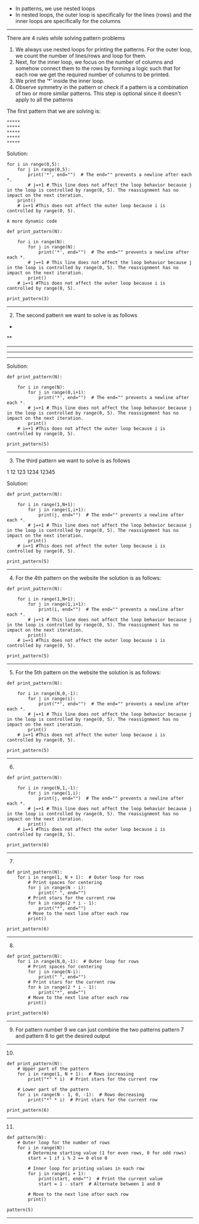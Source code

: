 - In patterns, we use nested loops
- In nested loops, the outer loop is specifically for the lines (rows) and the inner loops are specifically for the columns
---

There are 4 rules while solving pattern problems
1. We always use nested loops for printing the patterns. For the outer loop, we count the number of lines/rows and loop for them.
2. Next, for the inner loop, we focus on the number of columns and somehow connect them to the rows by forming a logic such that for each row we get the required number of columns to be printed.
3. We print the ‘*’ inside the inner loop.
4. Observe symmetry in the pattern or check if a pattern is a combination of two or more similar patterns. This step is optional since it doesn't apply to all the patterns

The first pattern that we are solving is:

```
*****
*****
*****
*****
*****
```
Solution:

```
for i in range(0,5):
    for j in range(0,5):
        print('*', end="")  # The end="" prevents a newline after each *.
        # j=+1 # This line does not affect the loop behavior because j in the loop is controlled by range(0, 5). The reassignment has no impact on the next iteration.
    print()
    # i=+1 #This does not affect the outer loop because i is controlled by range(0, 5).
```

```
A more dynamic code

def print_pattern(N):
    
    for i in range(N):
        for j in range(N):
            print('*', end="")  # The end="" prevents a newline after each *.
        # j=+1 # This line does not affect the loop behavior because j in the loop is controlled by range(0, 5). The reassignment has no impact on the next iteration.
        print()
    # i=+1 #This does not affect the outer loop because i is controlled by range(0, 5).

print_pattern(3)

```

---

2. The second pattern we want to solve is as follows

*
**
***
****
*****

Solution:

```
def print_pattern(N):
    
    for i in range(N):
        for j in range(0,i+1):
            print('*', end="")  # The end="" prevents a newline after each *.
        # j=+1 # This line does not affect the loop behavior because j in the loop is controlled by range(0, 5). The reassignment has no impact on the next iteration.
        print()
    # i=+1 #This does not affect the outer loop because i is controlled by range(0, 5).

print_pattern(5)
```

---
3. The third pattern we want to solve is as follows

1
12
123
1234
12345

Solution:
```
def print_pattern(N):
    
    for i in range(1,N+1):
        for j in range(1,i+1):
            print(j, end="")  # The end="" prevents a newline after each *.
        # j=+1 # This line does not affect the loop behavior because j in the loop is controlled by range(0, 5). The reassignment has no impact on the next iteration.
        print()
    # i=+1 #This does not affect the outer loop because i is controlled by range(0, 5).

print_pattern(5)
```

---
4. For the 4th pattern on the website the solution is as follows:

```
def print_pattern(N):
    
    for i in range(1,N+1):
        for j in range(1,i+1):
            print(i, end="")  # The end="" prevents a newline after each *.
        # j=+1 # This line does not affect the loop behavior because j in the loop is controlled by range(0, 5). The reassignment has no impact on the next iteration.
        print()
    # i=+1 #This does not affect the outer loop because i is controlled by range(0, 5).

print_pattern(5)
```

---
5. For the 5th pattern on the website the solution is as follows:

```
def print_pattern(N):
    
    for i in range(N,0,-1):
        for j in range(i):
            print("*", end="")  # The end="" prevents a newline after each *.
        # j=+1 # This line does not affect the loop behavior because j in the loop is controlled by range(0, 5). The reassignment has no impact on the next iteration.
        print()
    # i=+1 #This does not affect the outer loop because i is controlled by range(0, 5).

print_pattern(5)
```

---
6.
```
def print_pattern(N):
    
    for i in range(N,1,-1):
        for j in range(1,i):
            print(j, end="")  # The end="" prevents a newline after each *.
        # j=+1 # This line does not affect the loop behavior because j in the loop is controlled by range(0, 5). The reassignment has no impact on the next iteration.
        print()
    # i=+1 #This does not affect the outer loop because i is controlled by range(0, 5).

print_pattern(6)
```

---
7. 
```
def print_pattern(N):
    for i in range(1, N + 1):  # Outer loop for rows
        # Print spaces for centering
        for j in range(N - i):
            print(" ", end="")  
        # Print stars for the current row
        for k in range(2 * i - 1):
            print("*", end="")
        # Move to the next line after each row
        print()

print_pattern(6)
```

---
8.
```
def print_pattern(N):
    for i in range(N,0,-1):  # Outer loop for rows
        # Print spaces for centering
        for j in range(N-i):
            print(" ", end="")
        # Print stars for the current row
        for k in range(2 * i - 1):
            print("*", end="")
        # Move to the next line after each row
        print()

print_pattern(6)
```

---
9. For pattern number 9 we can just combine the two patterns pattern 7 and pattern 8 to get the desired output

---
10. 
```
def print_pattern(N):
    # Upper part of the pattern
    for i in range(1, N + 1):  # Rows increasing
        print("*" * i)  # Print stars for the current row
    
    # Lower part of the pattern
    for i in range(N - 1, 0, -1):  # Rows decreasing
        print("*" * i)  # Print stars for the current row

print_pattern(6)
```
---
11.

```
def pattern(N):
    # Outer loop for the number of rows
    for i in range(N):
        # Determine starting value (1 for even rows, 0 for odd rows)
        start = 1 if i % 2 == 0 else 0
        
        # Inner loop for printing values in each row
        for j in range(i + 1):
            print(start, end="")  # Print the current value
            start = 1 - start  # Alternate between 1 and 0
        
        # Move to the next line after each row
        print()

pattern(5)
```
---
